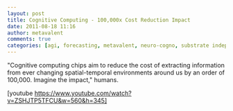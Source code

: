 ```yaml
---
layout: post
title: Cognitive Computing - 100,000x Cost Reduction Impact
date: 2011-08-18 11:16
author: metavalent
comments: true
categories: [agi, forecasting, metavalent, neuro-cogno, substrate independence]
---
```

"Cognitive computing chips aim to reduce the cost of extracting information from ever changing spatial-temporal environments around us by an order of 100,000. Imagine the impact," humans.

[youtube https://www.youtube.com/watch?v=ZSHJTP5TFCU&w=560&h=345]
